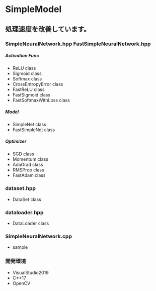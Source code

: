 # SimpleModel

## 処理速度を改善しています。

### SimpleNeuralNetwork.hpp FastSimpleNeuralNetwork.hpp
##### Activation Func
  - ReLU              class
  - Sigmoid           class
  - Softmax           class
  - CrossEntropyError class
  - FastReLU          class
  - FastSigmoid       class
  - FastSoftmaxWithLoss class

##### Model
  - SimpleNet         class
  - FastSimpleNet     class

##### Optimizer
  - SGD               class
  - Momentum          class
  - AdaGrad           class
  - RMSProp           class
  - FastAdam          class

### dataset.hpp
  - DataSet           class

### dataloader.hpp
  - DataLoader        class

### SimpleNeuralNetwork.cpp
  - sample

### 開発環境
- VisualStudio2019
- C++17
- OpenCV
